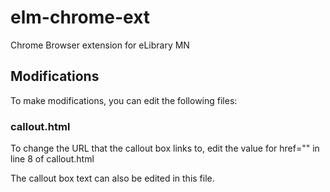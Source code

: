 # elm-chrome-ext
Chrome Browser extension for eLibrary MN

## Modifications
To make modifications, you can edit the following files:

### callout.html
To change the URL that the callout box links to, edit the value for href="" in line 8 of callout.html

The callout box text can also be edited in this file.
